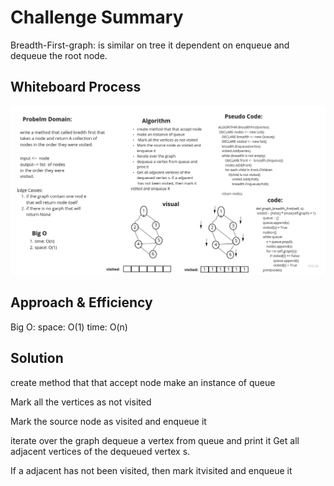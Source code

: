 # Challenge Summary
<!-- Description of the challenge -->
Breadth-First-graph: is similar on tree
it dependent on enqueue and dequeue the root node.

## Whiteboard Process
<!-- Embedded whiteboard image -->

![](bredth_graph.jpg)

## Approach & Efficiency
<!-- What approach did you take? Why? What is the Big O space/time for this approach? -->
Big O: 
space: O(1)
time: O(n)

## Solution
<!-- Show how to run your code, and examples of it in action -->

create method that that accept node
make an instance of queue

Mark all the vertices as not visited

Mark the source node as visited and enqueue it

iterate over the graph
dequeue a vertex from queue and print it
Get all adjacent vertices of the dequeued vertex s.

If a adjacent has not been visited, then mark itvisited and enqueue it
